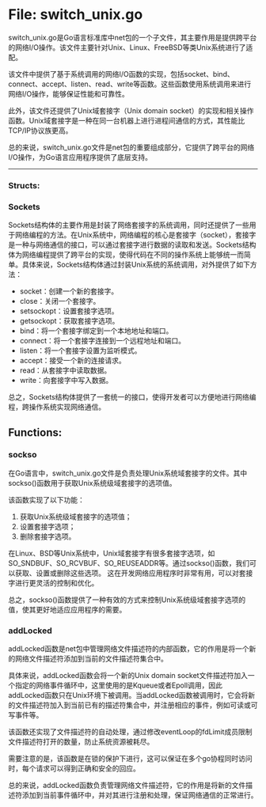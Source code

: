 # File: switch_unix.go

switch_unix.go是Go语言标准库中net包的一个子文件，其主要作用是提供跨平台的网络I/O操作。该文件主要针对Unix、Linux、FreeBSD等类Unix系统进行了适配。

该文件中提供了基于系统调用的网络I/O函数的实现，包括socket、bind、connect、accept、listen、read、write等函数。这些函数使用系统调用来进行网络I/O操作，能够保证性能和可靠性。

此外，该文件还提供了Unix域套接字（Unix domain socket）的实现和相关操作函数。Unix域套接字是一种在同一台机器上进行进程间通信的方式，其性能比TCP/IP协议族更高。

总的来说，switch_unix.go文件是net包的重要组成部分，它提供了跨平台的网络I/O操作，为Go语言应用程序提供了底层支持。




---

### Structs:

### Sockets

Sockets结构体的主要作用是封装了网络套接字的系统调用，同时还提供了一些用于网络编程的方法。在Unix系统中，网络编程的核心是套接字（socket），套接字是一种与网络通信的接口，可以通过套接字进行数据的读取和发送。Sockets结构体为网络编程提供了跨平台的实现，使得代码在不同的操作系统上能够统一而简单。具体来说，Sockets结构体通过封装Unix系统的系统调用，对外提供了如下方法：

- socket：创建一个新的套接字。
- close：关闭一个套接字。
- setsockopt：设置套接字选项。
- getsockopt：获取套接字选项。
- bind：将一个套接字绑定到一个本地地址和端口。
- connect：将一个套接字连接到一个远程地址和端口。
- listen：将一个套接字设置为监听模式。
- accept：接受一个新的连接请求。
- read：从套接字中读取数据。
- write：向套接字中写入数据。

总之，Sockets结构体提供了一套统一的接口，使得开发者可以方便地进行网络编程，跨操作系统实现网络通信。



## Functions:

### sockso

在Go语言中，switch_unix.go文件是负责处理Unix系统域套接字的文件。其中sockso()函数用于获取Unix系统级域套接字的选项值。

该函数实现了以下功能：

1. 获取Unix系统级域套接字的选项值；
2. 设置套接字选项；
3. 删除套接字选项。

在Linux、BSD等Unix系统中，Unix域套接字有很多套接字选项，如SO_SNDBUF、SO_RCVBUF、SO_REUSEADDR等。通过sockso()函数，我们可以获取、设置或删除这些选项。 这在开发网络应用程序时非常有用，可以对套接字进行更灵活的控制和优化。

总之，sockso()函数提供了一种有效的方式来控制Unix系统级域套接字选项的值，使其更好地适应应用程序的需要。



### addLocked

addLocked函数是net包中管理网络文件描述符的内部函数，它的作用是将一个新的网络文件描述符添加到当前的文件描述符集合中。

具体来说，addLocked函数会将一个新的Unix domain socket文件描述符加入一个指定的网络事件循环中，这里使用的是Kqueue或者Epoll调用，因此addLocked函数只在Unix环境下被调用。当addLocked函数被调用时，它会将新的文件描述符加入到当前已有的描述符集合中，并注册相应的事件，例如可读或可写事件等。

该函数还实现了文件描述符的自动处理，通过修改eventLoop的fdLimit成员限制文件描述符打开的数量，防止系统资源被耗尽。

需要注意的是，该函数是在锁的保护下进行，这可以保证在多个go协程同时访问时，每个请求可以得到正确和安全的回应。

总的来说，addLocked函数负责管理网络文件描述符，它的作用是将新的文件描述符添加到当前事件循环中，并对其进行注册和处理，保证网络通信的正常进行。



